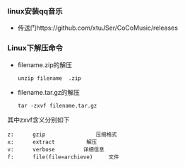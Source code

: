 ### linux安装qq音乐

- 传送门https://github.com/xtuJSer/CoCoMusic/releases

### Linux下解压命令

- filename.zip的解压

  ```
  unzip filename  .zip
  ```

- filename.tar.gz的解压

  ```
  tar -zxvf filename.tar.gz
  ```

其中zxvf含义分别如下

```
z:    	gzip				压缩格式
x:		extract			 解压
v:		verbose			详细信息
f:		file(file=archieve)		文件
```

